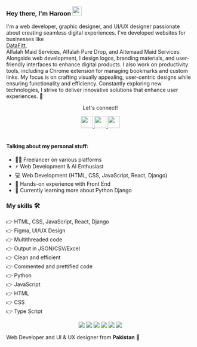<!--
*haroon966/haroon966* is a ✨ special ✨ repository because its README.md (this file) appears on your GitHub profile.

Here are some ideas to get you started:

- 🔭 I’m currently working on ...
- 🌱 I’m currently learning ...
- 👯 I’m looking to collaborate on ...
- 🤔 I’m looking for help with ...
- 💬 Ask me about ...
- 📫 How to reach me: ...
- 😄 Pronouns: ...
- ⚡ Fun fact: ...
-->
### Hey there, I'm Haroon <img src="https://media.giphy.com/media/hvRJCLFzcasrR4ia7z/giphy.gif" height="25px" width="25px">
<p>I'm a web developer, graphic designer, and UI/UX designer passionate about creating seamless digital experiences. I've developed websites for businesses like <br/>
    <a href="https://datafitt.com/">DataFitt</a>, <br /> Alfalah Maid Services, Alfalah Pure Drop, and Aitemaad Maid Services. Alongside web development, I design logos, branding materials, and user-friendly interfaces to enhance digital products. I also work on productivity tools, including a Chrome extension for managing bookmarks and custom links. My focus is on crafting visually appealing, user-centric designs while ensuring functionality and efficiency. Constantly exploring new technologies, I strive to deliver innovative solutions that enhance user experiences. 🚀</p>

<div align="center">
<p align="center">Let's connect!</p>

<a href="https://www.instagram.com/haroon.1920/">
    <img width="32" height="32" src="https://upload.wikimedia.org/wikipedia/commons/a/a5/Instagram_icon.png" />
</a>
<a href="mailto:haroon.orenda@gmail.com">
    <img width="32" height="32" src="https://ssl.gstatic.com/ui/v1/icons/mail/rfr/gmail.ico" />
</a>
<a href="https://api.whatsapp.com/send?phone=+923435971748">
    <img width="32" height="32" src="https://web.whatsapp.com/favicon-64x64.ico" />
</a>

</div>

<br>

#### Talking about my personal stuff:

- 🙋‍♂️ Freelancer on various platforms
- ⚡ Web Development & AI Enthusiast
- 💻 Web Development (HTML, CSS, JavaScript, React, Django)
- 💪 Hands-on experience with Front End
- 🌱 Currently learning more about Python Django

### My skills 🛠
👉 HTML, CSS, JavaScript, React, Django<br>
👉 Figma, UI/UX Design<br>
👉 Multithreaded code<br>
👉 Output in JSON/CSV/Excel<br>
👉 Clean and efficient<br>
👉 Commented and prettified code<br>
👉 Python<br>
👉 JavaScript<br>
👉 HTML<br>
👉 CSS<br>
👉 Type Script<br>

<div align="center">
    <img src="https://img.shields.io/badge/Python-FFD43B?style=for-the-badge&logo=python&logoColor=darkgreen" />
    <img src="https://img.shields.io/badge/JavaScript-F7DF1E?style=for-the-badge&logo=javascript&logoColor=black" />
    <img src="https://img.shields.io/badge/HTML-E34F26?style=for-the-badge&logo=html5&logoColor=white" />
    <img src="https://img.shields.io/badge/CSS-1572B6?style=for-the-badge&logo=css3&logoColor=white" />
    <img src="https://img.shields.io/badge/React-61DAFB?style=for-the-badge&logo=react&logoColor=black" />
    <img src="https://img.shields.io/badge/Django-092E20?style=for-the-badge&logo=django&logoColor=white" />
</div>


Web Developer and UI & UX designer from <b>Pakistan</b> 💚
